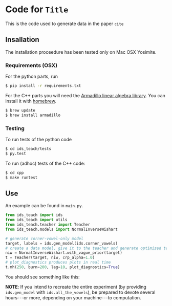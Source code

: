# Code for `Title`
This is the code used to generate data in the paper `cite`

## Insallation
The installation proceedure has been tested only on Mac OSX Yosimite.
### Requirements (OSX)

For the python parts, run

```bash
$ pip install -r requirements.txt
```
For the C++ parts you will need the [Armadillo linear algebra library](http://arma.sourceforge.net/download.html). You can install it with [homebrew](http://brew.sh/).

```bash
$ brew update
$ brew install armadillo
```

### Testing

To run tests of the python code

```bash
$ cd ids_teach/tests
$ py.test

```

To run (adhoc) tests of the C++ code:

```bash
$ cd cpp
$ make runtest
```

## Use

An example can be found in `main.py`.

```python
from ids_teach import ids
from ids_teach import utils
from ids_teach.teacher import Teacher
from ids_teach.models import NormalInverseWishart

# generate corner-vowel-only model
target, labels = ids.gen_model(ids.corner_vowels)
# create a data model, give it to the teacher and generate optimized teaching data
niw = NormalInverseWishart.with_vague_prior(target)
t = Teacher(target, niw, crp_alpha=1.0)
# plot_diagnostics produces plots in real time
t.mh(250, burn=200, lag=10, plot_diagnostics=True)
```

 You should see something like this:


**NOTE**: If you intend to recreate the entire experiment (by providing `ids.gen_model` with `ids.all_the_vowels`), be prepared to devote several hours---or more, depending on your machine---to computation.
